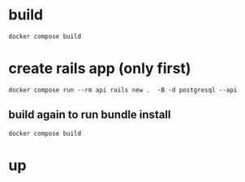 # build
`docker compose build`

# create rails app (only first)
`docker compose run --rm api rails new .  -B -d postgresql --api`

## build again to run bundle install
`docker compose build` 

# up